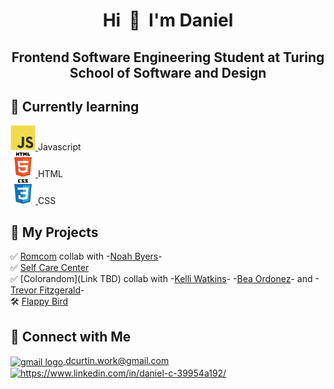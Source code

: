 <h1 align="center">Hi&nbsp; 👋&nbsp; I'm Daniel</h1>

<h2 align="center">Frontend Software Engineering Student at Turing School of Software and Design</h2>

## 🌱 Currently learning
<a href="https://developer.mozilla.org/en-US/docs/Web/JavaScript" target="_blank" rel="noreferrer"> <img src="https://raw.githubusercontent.com/devicons/devicon/master/icons/javascript/javascript-original.svg" alt="javascript" width="40" height="40"/> </a> Javascript<br>
<a href="https://www.w3.org/html/" target="_blank" rel="noreferrer"> <img src="https://raw.githubusercontent.com/devicons/devicon/master/icons/html5/html5-original-wordmark.svg" alt="html5" width="40" height="40"/> </a>HTML<br>
<a href="https://www.w3schools.com/css/" target="_blank" rel="noreferrer"> <img src="https://raw.githubusercontent.com/devicons/devicon/master/icons/css3/css3-original-wordmark.svg" alt="css3" width="40" height="40"/> </a>CSS<br>

## 📝 My Projects
✅ [Romcom](https://danielcurtin.github.io/romcom/) collab with -[Noah Byers](https://github.com/SleepyisAwak3)-<br>
✅ [Self Care Center](https://danielcurtin.github.io/self-care-center/)<br>
✅ [Colorandom](Link TBD) collab with -[Kelli Watkins](https://github.com/klwats)- -[Bea Ordonez](https://github.com/bea-ordonez)- and -[Trevor Fitzgerald](https://github.com/trevorfitz0)-<br>
🛠️ [Flappy Bird](https://danielcurtin.github.io/bird-attempt-1/)<br>

## 🔗 Connect with Me
<a href="mailto:dcurtin.work@gmail.com"><img align="center" src="https://cdn-icons-png.flaticon.com/512/281/281769.png" alt="gmail logo" height="40" width="40"/> dcurtin.work@gmail.com<br>
<a href="https://linkedin.com/in/daniel-c-39954a192/" target="blank"><img align="center" src="https://raw.githubusercontent.com/rahuldkjain/github-profile-readme-generator/master/src/images/icons/Social/linked-in-alt.svg" alt="https://www.linkedin.com/in/daniel-c-39954a192/" height="30" width="40" /></a><br>
